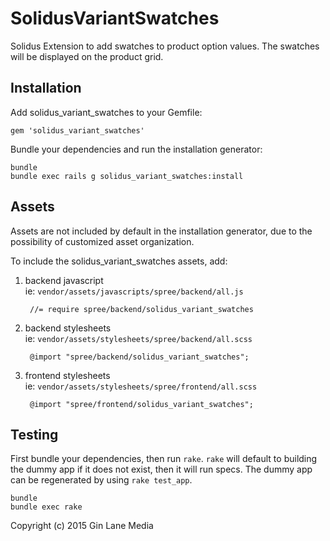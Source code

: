 # SolidusVariantSwatches

Solidus Extension to add swatches to product option values. The swatches will be displayed on the product grid.

## Installation

Add solidus_variant_swatches to your Gemfile:

    gem 'solidus_variant_swatches'

Bundle your dependencies and run the installation generator:

    bundle
    bundle exec rails g solidus_variant_swatches:install

## Assets

Assets are not included by default in the installation generator, due to the possibility of customized asset organization.

To include the solidus_variant_swatches assets, add:

1. backend javascript  
ie: `vendor/assets/javascripts/spree/backend/all.js`

        //= require spree/backend/solidus_variant_swatches

2. backend stylesheets  
ie: `vendor/assets/stylesheets/spree/backend/all.scss`

        @import "spree/backend/solidus_variant_swatches";

3. frontend stylesheets  
ie: `vendor/assets/stylesheets/spree/frontend/all.scss`

        @import "spree/frontend/solidus_variant_swatches";

## Testing

First bundle your dependencies, then run `rake`. `rake` will default to building the dummy app if it does not exist, then it will run specs. The dummy app can be regenerated by using `rake test_app`.

    bundle
    bundle exec rake

Copyright (c) 2015 Gin Lane Media
